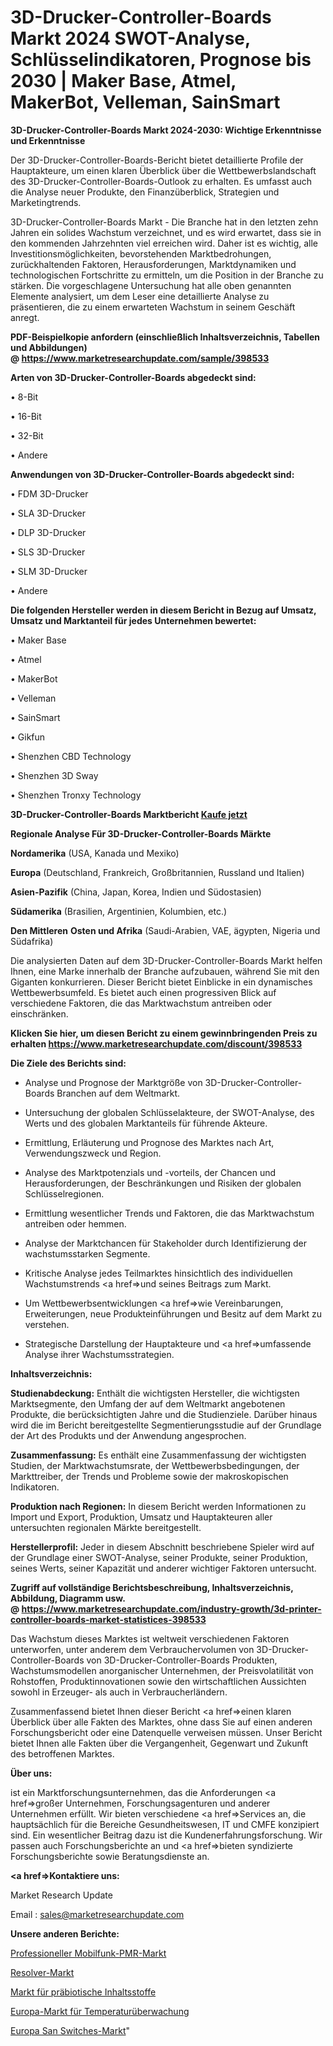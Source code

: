 # 3D-Drucker-Controller-Boards Markt 2024 SWOT-Analyse, Schlüsselindikatoren, Prognose bis 2030 | Maker Base, Atmel, MakerBot, Velleman, SainSmart

<strong>3D-Drucker-Controller-Boards Markt 2024-2030: Wichtige Erkenntnisse und Erkenntnisse</strong>

Der 3D-Drucker-Controller-Boards-Bericht bietet detaillierte Profile der Hauptakteure, um einen klaren Überblick über die Wettbewerbslandschaft des 3D-Drucker-Controller-Boards-Outlook zu erhalten. Es umfasst auch die Analyse neuer Produkte, den Finanzüberblick, Strategien und Marketingtrends.

3D-Drucker-Controller-Boards Markt - Die Branche hat in den letzten zehn Jahren ein solides Wachstum verzeichnet, und es wird erwartet, dass sie in den kommenden Jahrzehnten viel erreichen wird. Daher ist es wichtig, alle Investitionsmöglichkeiten, bevorstehenden Marktbedrohungen, zurückhaltenden Faktoren, Herausforderungen, Marktdynamiken und technologischen Fortschritte zu ermitteln, um die Position in der Branche zu stärken. Die vorgeschlagene Untersuchung hat alle oben genannten Elemente analysiert, um dem Leser eine detaillierte Analyse zu präsentieren, die zu einem erwarteten Wachstum in seinem Geschäft anregt.

<strong><b>PDF-Beispielkopie anfordern (einschließlich Inhaltsverzeichnis, Tabellen und Abbildungen) @ </b></strong><strong><a href=https://www.marketresearchupdate.com/sample/398533><strong>https://www.marketresearchupdate.com/sample/398533</u></a></strong></strong>

<strong>Arten von 3D-Drucker-Controller-Boards abgedeckt sind:</strong>

• 8-Bit

• 16-Bit

• 32-Bit

• Andere

<strong>Anwendungen von 3D-Drucker-Controller-Boards abgedeckt sind:</strong>

• FDM 3D-Drucker

• SLA 3D-Drucker

• DLP 3D-Drucker

• SLS 3D-Drucker

• SLM 3D-Drucker

• Andere

<strong>Die folgenden Hersteller werden in diesem Bericht in Bezug auf Umsatz, Umsatz und Marktanteil für jedes Unternehmen bewertet:</strong>

• Maker Base

• Atmel

• MakerBot

• Velleman

• SainSmart

• Gikfun

• Shenzhen CBD Technology

• Shenzhen 3D Sway

• Shenzhen Tronxy Technology

<strong>3D-Drucker-Controller-Boards Marktbericht <a href=https://www.marketresearchupdate.com/buynow/398533>Kaufe jetzt</a></strong>

<strong>Regionale Analyse Für 3D-Drucker-Controller-Boards Märkte</strong>

<strong>Nordamerika</strong> (USA, Kanada und Mexiko)

<strong>Europa</strong> (Deutschland, Frankreich, Großbritannien, Russland und Italien)

<strong>Asien-Pazifik</strong> (China, Japan, Korea, Indien und Südostasien)

<strong>Südamerika</strong> (Brasilien, Argentinien, Kolumbien, etc.)

<strong>Den Mittleren</strong> <strong>Osten und Afrika</strong> (Saudi-Arabien, VAE, ägypten, Nigeria und Südafrika)

Die analysierten Daten auf dem 3D-Drucker-Controller-Boards Markt helfen Ihnen, eine Marke innerhalb der Branche aufzubauen, während Sie mit den Giganten konkurrieren. Dieser Bericht bietet Einblicke in ein dynamisches Wettbewerbsumfeld. Es bietet auch einen progressiven Blick auf verschiedene Faktoren, die das Marktwachstum antreiben oder einschränken.

<strong>Klicken Sie hier, um diesen Bericht zu einem gewinnbringenden Preis zu erhalten
</strong><strong><a href=https://www.marketresearchupdate.com/discount/398533>https://www.marketresearchupdate.com/discount/398533</b></u></strong></a>

<strong>Die Ziele des Berichts sind:</strong>

- Analyse und Prognose der Marktgröße von 3D-Drucker-Controller-Boards Branchen auf dem Weltmarkt.

- Untersuchung der globalen Schlüsselakteure, der SWOT-Analyse, des Werts und des globalen Marktanteils für führende Akteure.

- Ermittlung, Erläuterung und Prognose des Marktes nach Art, Verwendungszweck und Region.

- Analyse des Marktpotenzials und -vorteils, der Chancen und Herausforderungen, der Beschränkungen und Risiken der globalen Schlüsselregionen.

- Ermittlung wesentlicher Trends und Faktoren, die das Marktwachstum antreiben oder hemmen.

- Analyse der Marktchancen für Stakeholder durch Identifizierung der wachstumsstarken Segmente.

- Kritische Analyse jedes Teilmarktes hinsichtlich des individuellen Wachstumstrends <a href=>und</a> seines Beitrags zum Markt.

- Um Wettbewerbsentwicklungen <a href=>wie</a> Vereinbarungen, Erweiterungen, neue Produkteinführungen und Besitz auf dem Markt zu verstehen.

- Strategische Darstellung der Hauptakteure und <a href=>umfas</a>sende Analyse ihrer Wachstumsstrategien.

<strong>Inhaltsverzeichnis:</strong>

<strong>Studienabdeckung:</strong> Enthält die wichtigsten Hersteller, die wichtigsten Marktsegmente, den Umfang der auf dem Weltmarkt angebotenen Produkte, die berücksichtigten Jahre und die Studienziele. Darüber hinaus wird die im Bericht bereitgestellte Segmentierungsstudie auf der Grundlage der Art des Produkts und der Anwendung angesprochen.

<strong>Zusammenfassung:</strong> Es enthält eine Zusammenfassung der wichtigsten Studien, der Marktwachstumsrate, der Wettbewerbsbedingungen, der Markttreiber, der Trends und Probleme sowie der makroskopischen Indikatoren.

<strong>Produktion nach Regionen:</strong> In diesem Bericht werden Informationen zu Import und Export, Produktion, Umsatz und Hauptakteuren aller untersuchten regionalen Märkte bereitgestellt.

<strong>Herstellerprofil:</strong> Jeder in diesem Abschnitt beschriebene Spieler wird auf der Grundlage einer SWOT-Analyse, seiner Produkte, seiner Produktion, seines Werts, seiner Kapazität und anderer wichtiger Faktoren untersucht.

<strong><b>Zugriff auf vollständige Berichtsbeschreibung, Inhaltsverzeichnis, Abbildung, Diagramm usw. @ </b></strong><strong><a href=https://www.marketresearchupdate.com/industry-growth/3d-printer-controller-boards-market-statistices-398533>https://www.marketresearchupdate.com/industry-growth/3d-printer-controller-boards-market-statistices-398533</a></strong>

Das Wachstum dieses Marktes ist weltweit verschiedenen Faktoren unterworfen, unter anderem dem Verbrauchervolumen von 3D-Drucker-Controller-Boards von 3D-Drucker-Controller-Boards Produkten, Wachstumsmodellen anorganischer Unternehmen, der Preisvolatilität von Rohstoffen, Produktinnovationen sowie den wirtschaftlichen Aussichten sowohl in Erzeuger- als auch in Verbraucherländern.

Zusammenfassend bietet Ihnen dieser Bericht <a href=>einen</a> klaren Überblick über alle Fakten des Marktes, ohne dass Sie auf einen anderen Forschungsbericht oder eine Datenquelle verweisen müssen. Unser Bericht bietet Ihnen alle Fakten über die Vergangenheit, Gegenwart und Zukunft des betroffenen Marktes.

<strong>Über uns:</strong>

 ist ein Marktforschungsunternehmen, das die Anforderungen <a href=>großer</a> Unternehmen, Forschungsagenturen und anderer Unternehmen erfüllt. Wir bieten verschiedene <a href=>Services</a> an, die hauptsächlich für die Bereiche Gesundheitswesen, IT und CMFE konzipiert sind. Ein wesentlicher Beitrag dazu ist die Kundenerfahrungsforschung. Wir passen auch Forschungsberichte an und <a href=>bieten</a> syndizierte Forschungsberichte sowie Beratungsdienste an.

<strong><a href=>Kontaktiere uns:</a></strong>

Market Research Update

Email : sales@marketresearchupdate.com

<strong>Unsere anderen Berichte:</strong>

<a href=https://www.linkedin.com/pulse/professional-mobile-radio-pmr-market-2023-challenges>Professioneller Mobilfunk-PMR-Markt</a>

<a href=https://www.linkedin.com/pulse/resolvers-market-2023-remarking-enormous-growth>Resolver-Markt</a>

<a href=https://www.linkedin.com/pulse/prebiotic-ingredients-market-research-report>Markt für präbiotische Inhaltsstoffe</a>

<a href=https://www.linkedin.com/pulse/europe-temperature-monitoring-market-2030-future-demand>Europa-Markt für Temperaturüberwachung</a>

<a href=https://www.linkedin.com/pulse/europe-san-switches-market-size2023-2030-analysis-research>Europa San Switches-Markt</a>"
